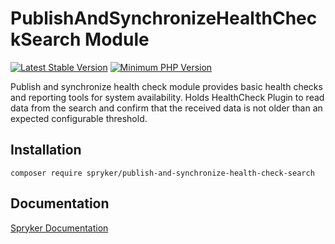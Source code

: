 # PublishAndSynchronizeHealthCheckSearch Module
[![Latest Stable Version](https://poser.pugx.org/spryker/publish-and-synchronize-health-check-search/v/stable.svg)](https://packagist.org/packages/spryker/publish-and-synchronize-health-check-search)
[![Minimum PHP Version](https://img.shields.io/badge/php-%3E%3D%208.1-8892BF.svg)](https://php.net/)

Publish and synchronize health check module provides basic health checks and reporting tools for system availability.
Holds HealthCheck Plugin to read data from the search and confirm that the received data is not older than an expected configurable threshold.

## Installation

```
composer require spryker/publish-and-synchronize-health-check-search
```

## Documentation

[Spryker Documentation](https://docs.spryker.com)
